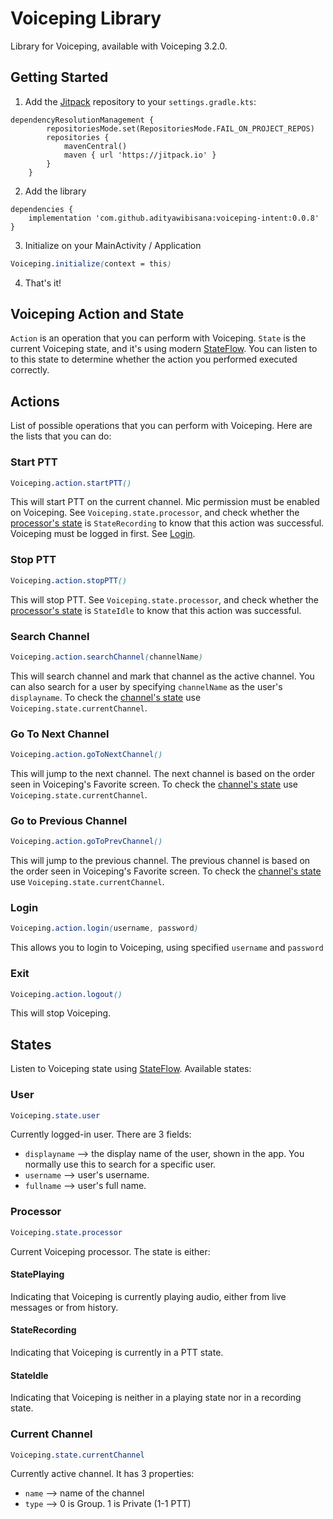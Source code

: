 

# Voiceping Library

Library for Voiceping, available with Voiceping 3.2.0.

## Getting Started
1. Add the [Jitpack](https://jitpack.io/#adityawibisana/voiceping-intent) repository to your `settings.gradle.kts`: 
```
dependencyResolutionManagement {
		repositoriesMode.set(RepositoriesMode.FAIL_ON_PROJECT_REPOS)
		repositories {
			mavenCentral()
			maven { url 'https://jitpack.io' }
		}
	}
```
2. Add the library
```
dependencies {
	implementation 'com.github.adityawibisana:voiceping-intent:0.0.8'
}
```
3. Initialize on your MainActivity / Application
```css
Voiceping.initialize(context = this)
```
4. That's it!

## Voiceping Action and State
`Action` is an operation that you can perform with Voiceping. `State` is the current Voiceping state, and it's using modern [StateFlow](https://developer.android.com/kotlin/flow/stateflow-and-sharedflow#stateflow). You can listen to to this state to determine whether the action you performed executed correctly.

## Actions
List of possible operations that you can perform with Voiceping. Here are the lists that you can do:

### Start PTT
```css
Voiceping.action.startPTT()
```  
This will start PTT on the current channel. Mic permission must be enabled on Voiceping. See `Voiceping.state.processor`, and check whether the [processor's state](https://github.com/adityawibisana/voiceping-intent#processor) is `StateRecording` to know that this action was successful. Voiceping must be logged in first. See [Login](https://github.com/adityawibisana/voiceping-intent#login).

### Stop PTT
```css
Voiceping.action.stopPTT()
```  
This will stop PTT.  See `Voiceping.state.processor`, and check whether the [processor's state](https://github.com/adityawibisana/voiceping-intent#processor) is `StateIdle` to know that this action was successful.

### Search Channel
```css
Voiceping.action.searchChannel(channelName)
```  
This will search channel and mark that channel as the active channel. You can also search for a user by specifying `channelName` as the user's `displayname`. To check the [channel's state](https://github.com/adityawibisana/voiceping-intent#currentchannel) use `Voiceping.state.currentChannel`.

### Go To Next Channel
```css
Voiceping.action.goToNextChannel()
```  
This will jump to the next channel. The next channel is based on the order seen in Voiceping's Favorite screen. To check the [channel's state](https://github.com/adityawibisana/voiceping-intent#currentchannel) use `Voiceping.state.currentChannel`.

### Go to Previous Channel
```css
Voiceping.action.goToPrevChannel()
```  
This will jump to the previous channel. The previous channel is based on the order seen in Voiceping's Favorite screen. To check the [channel's state](https://github.com/adityawibisana/voiceping-intent#currentchannel) use `Voiceping.state.currentChannel`.

### Login
```css
Voiceping.action.login(username, password)
```  
This allows you to login to Voiceping, using specified `username` and `password`

### Exit
```css
Voiceping.action.logout()
```  
This will stop Voiceping. 

## States
Listen to Voiceping state using [StateFlow](https://developer.android.com/kotlin/flow/stateflow-and-sharedflow#stateflow). Available states:

### User
```css
Voiceping.state.user
```
Currently logged-in user. There are 3 fields:
- `displayname` --> the display name of the user, shown in the app. You normally use this to search for a specific user.
- `username` --> user's username.
- `fullname` --> user's full name.
 
### Processor
```css
Voiceping.state.processor
```  
Current Voiceping processor. The state is either:
#### StatePlaying 
Indicating that Voiceping is currently playing audio, either from live messages or from history.
#### StateRecording
Indicating that Voiceping is currently in a PTT state.
#### StateIdle
Indicating that Voiceping is neither in a playing state nor in a recording state. 

### Current Channel
```css
Voiceping.state.currentChannel
```  
Currently active channel.  It has 3 properties:
- `name` --> name of the channel
- `type` --> 0 is Group. 1 is Private (1-1 PTT)
